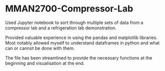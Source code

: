 # MMAN2700-Compressor-Lab
Used Jupyter notebook to sort through multiple sets of data from a compressor lab and a refrigeration lab demonstration.

Provided valuable experience in using the pandas and matplotlib libraries. Most notably allowed myself
to understand dataframes in python and what can or cannot be done with them. 

The file has been streamlined to provide the necessary functions at the beginning and visualisation
at the end. 
